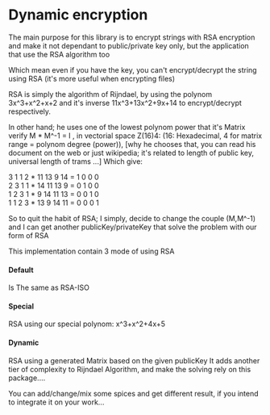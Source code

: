 <h1>Dynamic encryption</h1>
<p>The main purpose for this library is to encrypt strings with RSA encryption and make it not dependant to public/private key only, but the application that use the RSA algorithm too<p>
<p>Which mean even if you have the key, you can't encrypt/decrypt the string using RSA (it's more useful when encrypting files)</p>

RSA is simply the algorithm of Rijndael, by using the polynom 3x^3+x^2+x+2 and it's inverse 11x^3+13x^2+9x+14 to encrypt/decrypt respectively.

In other hand; he uses one of the lowest polynom power that it's Matrix verify M * M^-1 = I , in vectorial space Z(16)4: (16: Hexadecimal, 4 for matrix range = polynom degree (power)), 
[why he chooses that, you can read his document on the web or just wikipedia; it's related to length of public key, universal length of trams ...]
Which give:

3 1 1 2     *      11 13  9 14    =   1 0 0 0 </br>
2 3 1 1     *      14 11 13  9    =   0 1 0 0 </br>
1 2 3 1     *       9 14 11 13    =   0 0 1 0 </br>
1 1 2 3     *      13  9 14 11    =   0 0 0 1 </br>


So to quit the habit of RSA; I simply, decide to change the couple (M,M^-1) and I can get another publicKey/privateKey that solve the problem with our form of RSA

This implementation contain 3 mode of using RSA 

<h4>Default</h4>
Is The same as RSA-ISO
<h4>Special</h4>
RSA using our special polynom: x^3+x^2+4x+5
<h4>Dynamic</h4>
RSA using a generated Matrix based on the given publicKey
It adds another tier of complexity to Rijndael Algorithm, and make the solving rely on this package....

You can add/change/mix some spices and get different result, if you intend to integrate it on your work... 

